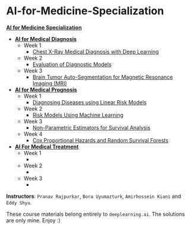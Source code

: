 # AI-for-Medicine-Specialization
**[AI for Medicine Specialization](https://www.coursera.org/specializations/ai-for-medicine?)**

+ **[AI for Medical Diagnosis](https://www.coursera.org/learn/ai-for-medical-diagnosis)**
  + Week 1
    + [Chest X-Ray Medical Diagnosis with Deep Learning]()
  + Week 2
    + [Evaluation of Diagnostic Models]()
  + Week 3
    + [Brain Tumor Auto-Segmentation for Magnetic Resonance Imaging (MRI)]()
+ **[AI for Medical Prognosis](https://www.coursera.org/learn/ai-for-medical-prognosis)**
  + Week 1
    + [Diagnosing Diseases using Linear Risk Models]()
  + Week 2
    + [Risk Models Using Machine Learning]()
  + Week 3
    + [Non-Parametric Estimators for Survival Analysis]()
  + Week 4
    + [Cox Proportional Hazards and Random Survival Forests]()
+ **[AI For Medical Treatment](https://www.coursera.org/learn/ai-for-medical-treatment)**
  + Week 1
    + []()
  + Week 2
    + []()
  + Week 3
    + []()


**Instructors**: `Pranav Rajpurkar`, `Bora Uyumazturk`, `Amirhossein Kiani` and `Eddy Shyu`.

These course materials belong entirely to `deeplearning.ai`. The solutions are only mine.
Enjoy :)
